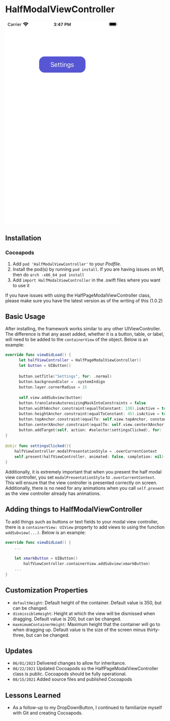# HalfModalViewController

![Demo](demoHalfModal.gif)

## Installation

### Cocoapods
1. Add `pod 'HalfModalViewController'` to your *Podfile*. 
2. Install the pod(s) by running `pod install`. If you are having issues on M1, then do `arch -x86_64 pod install`
3. Add `import HalfModalViewController` in the .swift files where you want to use it

If you have issues with using the HalfPageModalViewController class, please make sure you have the latest version as of the writing of this (1.0.2)

## Basic Usage
After installing, the framework works similar to any other UIViewController. The difference is that any asset added, whether it is a button, table, or label,  will need to be added to the `containerView` of the object. Below is an example:

```swift
override func viewDidLoad() {
      let halfViewController = HalfPageModalViewController()
      let button = UIButton()
      
      button.setTitle("Settings", for: .normal)
      button.backgroundColor = .systemIndigo
      button.layer.cornerRadius = 15

      self.view.addSubview(button)
      button.translatesAutoresizingMaskIntoConstraints = false
      button.widthAnchor.constraint(equalToConstant: 130).isActive = true
      button.heightAnchor.constraint(equalToConstant: 45).isActive = true
      button.topAnchor.constraint(equalTo: self.view.topAnchor, constant: 100).isActive = true
      button.centerXAnchor.constraint(equalTo: self.view.centerXAnchor).isActive = true
      button.addTarget(self, action: #selector(settingsClicked), for: .touchUpInside)
}

@objc func settingsClicked(){
    halfViewController.modalPresentationStyle = .overCurrentContext
    self.present(halfViewController, animated: false, completion: nil)
}

```

Additionally, it is extremely important that when you present the half modal view controller, you set `modalPresentationStyle` to `.overCurrentContext`. This will ensure that the view controller is presented correctly on screen. Additionally, there is no need for any animations when you call `self.present` as the view controller already has animations.

## Adding things to HalfModalViewController
To add things such as buttons or text fields to your modal view controller, there is a `containerView: UIView` property to add views to using the function `addSubview(...)`. Below is an example:

```swift
override func viewDidLoad() {
	...
	
	let xmarkButton = UIButton()
        halfViewController.containerView.addSubview(xmarkButton)
	...
}

```

## Customization Properties
* `defaultHeight`: Default height of the container. Default value is 350, but can be changed.
* `dismissibleHeight`: Height at which the view will be dismissed when dragging. Default value is 200, but can be changed.
* `maxmimumContainerHeight`: Maximum height that the container will go to when dragging up. Default value is the size of the screen minus thirty-three, but can be changed.

## Updates
- `06/01/2023` Delivered changes to allow for inheritance.
- `08/22/2021` Updated Cocoapods so the HalfPageModalViewController class is public. Cocoapods should be fully operational.
- `08/15/2021` Added source files and published Cocoapods

## Lessons Learned
* As a follow-up to my DropDownButton, I continued to familiarize myself with Git and creating Cocoapods.
